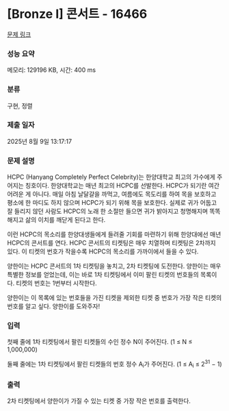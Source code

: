 # [Bronze I] 콘서트 - 16466 

[문제 링크](https://www.acmicpc.net/problem/16466) 

### 성능 요약

메모리: 129196 KB, 시간: 400 ms

### 분류

구현, 정렬

### 제출 일자

2025년 8월 9일 13:17:17

### 문제 설명

<p>HCPC (Hanyang Completely Perfect Celebrity)는 한양대학교 최고의 가수에게 주어지는 칭호이다. 한양대학교는 매년 최고의 HCPC를 선발한다. HCPC가 되기란 여간 어려운 게 아니다. 매일 아침 날달걀을 까먹고, 여름에도 목도리를 하여 목을 보호하고 평소에 한 마디도 하지 않으며 HCPC가 되기 위해 목을 보호한다. 실제로 귀가 어둡고 잘 들리지 않던 사람도 HCPC의 노래 한 소절만 들으면 귀가 밝아지고 청명해지며 똑똑해지고 삶의 이치를 깨닫게 된다고 한다.</p>

<p>이런 HCPC의 목소리를 한양대생들에게 들려줄 기회를 마련하기 위해 한양대에선 매년 HCPC의 콘서트를 연다. HCPC 콘서트의 티켓팅은 매우 치열하며 티켓팅은 2차까지 있다. 이 티켓의 번호가 작을수록 HCPC의 목소리를 가까이에서 들을 수 있다. </p>

<p>양한이는 HCPC 콘서트의 1차 티켓팅을 놓치고, 2차 티켓팅에 도전한다. 양한이는 매우 특별한 정보를 얻었는데, 이는 바로 1차 티켓팅에서 이미 팔린 티켓의 번호들의 목록이다. 티켓의 번호는 1번부터 시작한다. </p>

<p>양한이는 이 목록에 있는 번호들을 가진 티켓을 제외한 티켓 중 번호가 가장 작은 티켓의 번호를 알고 싶다. 양한이를 도와주자!</p>

### 입력 

 <p>첫째 줄에 1차 티켓팅에서 팔린 티켓들의 수인 정수 N이 주어진다. (1 ≤ N ≤ 1,000,000)</p>

<p>둘째 줄에는 1차 티켓팅에서 팔린 티켓들의 번호 정수 A<sub>i</sub>가 주어진다. (1 ≤ A<sub>i</sub> ≤ 2<sup>31</sup> − 1)</p>

### 출력 

 <p>2차 티켓팅에서 양한이가 가질 수 있는 티켓 중 가장 작은 번호를 출력한다.</p>

